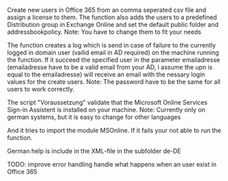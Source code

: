 Create new users in Office 365 from an comma seperated csv file and assign a license to them.
The function also adds the users to a predefined Distribution group in Exchange Online and set the default public folder and addressbookpolicy.
Note: You have to change them to fit your needs

The function creates a log which is send in case of failure to the currently logged in domain user (vailid email in AD required) on the machine running the function.
If it succeed the specified user in the parameter emailadresse (emailadresse have to be a valid email from your AD, i assume the upn is equal to the emailadresse) 
will receive an email with the nessary login values for the create users.
Note: The password have to be the same for all users to work correctly.

The script "Voraussetzung" validate that the Microsoft Online Services Sign-in Assistent is installed on your machine. 
Note: Currently only on german systems, but it is easy to change for other languages

And it tries to import the module MSOnline. If it fails your not able to run the function.

German help is include in the XML-file in the subfolder de-DE

TODO:
improve error handling
handle what happens when an user exist in Office 365